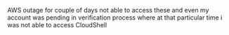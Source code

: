 AWS outage for couple of days not able to access these and even my account was pending in verification process where at that particular time i was not able to access CloudShell
